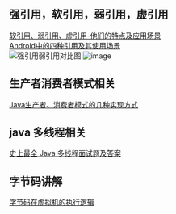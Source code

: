 ## 强引用，软引用，弱引用，虚引用
[软引用、弱引用、虚引用-他们的特点及应用场景](https://www.jianshu.com/p/825cca41d962)</br>
[Android中的四种引用及其使用场景](https://juejin.cn/post/6844903959065264142)</br>
![强引用弱引用对比图](https://github.com/jinguangyue/Android-Advanced-Interview/assets/8803674/d0595e9a-dc30-4a91-b83e-734429f35086)
![image](https://github.com/jinguangyue/Android-Advanced-Interview/assets/8803674/f6dd8d22-1a9e-46b5-a28a-7440f73e218b)


## 生产者消费者模式相关
[Java生产者、消费者模式的几种实现方式](https://mp.weixin.qq.com/s/aVaO5VZSoPSdZFEit6jrwQ)</br>

## java 多线程相关
[史上最全 Java 多线程面试题及答案](https://mp.weixin.qq.com/s/0CI9od4DIxRrmOGFJw0SuQ)</br>

## 字节码讲解
[字节码在虚拟机的执行逻辑](https://www.51cto.com/article/705265.html)</br>
